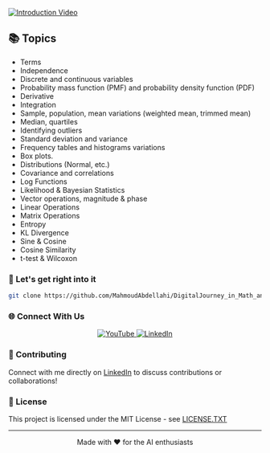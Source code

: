 [![Introduction Video](https://i.postimg.cc/FRmHQqSt/github-image.jpg)](https://www.youtube.com/watch?v=7eq2wQ3nRQ0)

## 📚 Topics

- Terms
- Independence
- Discrete and continuous variables
- Probability mass function (PMF) and probability density function (PDF)
- Derivative
- Integration
- Sample, population, mean variations (weighted mean, trimmed mean)
- Median, quartiles
- Identifying outliers
- Standard deviation and variance
- Frequency tables and histograms variations
- Box plots.
- Distributions (Normal, etc.)
- Covariance and correlations
- Log Functions
- Likelihood & Bayesian Statistics
- Vector operations, magnitude & phase
- Linear Operations
- Matrix Operations
- Entropy
- KL Divergence
- Sine & Cosine
- Cosine Similarity
- t-test & Wilcoxon

### 🚀 Let's get right into it

```bash
git clone https://github.com/MahmoudAbdellahi/DigitalJourney_in_Math_and_AI
```

### 🌐 Connect With Us

<div align="center">
  <a href="https://www.youtube.com/@mahmoudabdellahi">
    <img src="https://img.shields.io/badge/YouTube-Subscribe-red?style=for-the-badge&logo=youtube" alt="YouTube">
  </a>
  <a href="https://lnkd.in/e5gU6jva">
    <img src="https://img.shields.io/badge/LinkedIn-Follow-blue?style=for-the-badge&logo=linkedin" alt="LinkedIn">
  </a>
</div>

### 🤝 Contributing

Connect with me directly on [LinkedIn](https://www.linkedin.com/in/mahmoud-eid-abdelhafez-abdellahi-5bb81110b/) to discuss contributions or collaborations!

### 📝 License

This project is licensed under the MIT License - see [LICENSE.TXT](LICENSE.TXT)

---

<div align="center">
  <p>Made with ❤️ for the AI enthusiasts</p>
</div>
